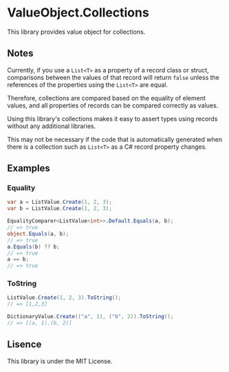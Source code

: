 # ValueObject.Collections

This library provides value object for collections.

## Notes

Currently, if you use a `List<T>` as a property of a record class or struct,
comparisons between the values of that record will return `false` unless the
references of the properties using the `List<T>` are equal.

Therefore, collections are compared based on the equality of element
values, and all properties of records can be compared correctly as
values.

Using this library's collections makes it easy to assert types using
records without any additional libraries.

This may not be necessary if the code that is automatically generated
when there is a collection such as `List<T>` as a C# record property
changes.

## Examples

### Equality
```csharp
var a = ListValue.Create(1, 2, 3);
var b = ListValue.Create(1, 2, 3);

EqualityComparer<ListValue<int>>.Default.Equals(a, b);
// => true
object.Equals(a, b);
// => true
a.Equals(b) ?? b;
// => true
a == b;
// => true
```

### ToString
```csharp
ListValue.Create(1, 2, 3).ToString();
// => [1,2,3]

DictionaryValue.Create(("a", 1), ("b", 2)).ToString();
// => [(a, 1),(b, 2)]
```

## Lisence
This library is under the MIT License.
